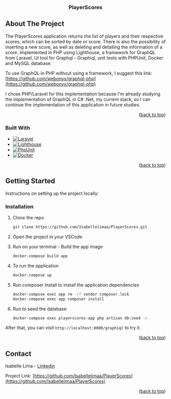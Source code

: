 <a name="readme-top"></a>

<br />
<div align="center">
  <h3 align="center">PlayerScores</h3>
</div>

<!-- ABOUT THE PROJECT -->

## About The Project

The PlayerScores application returns the list of players and their respective scores, which can be sorted by date or score. There is also the possibility of inserting a new score, as well as deleting and detailing the information of a score.
Implemented in PHP using Lighthouse, a framework for GraphQL from Laravel, UI tool for Graphql - Graphiql, unit tests with PHPUnit, Docker and MySQL database.

To use GraphQL in PHP without using a framework, I suggest this link: [https://github.com/webonyx/graphql-php](https://github.com/webonyx/graphql-php)

I chose PHP/Laravel for this implementation because I'm already studying the implementation of GraphQL in C# .Net, my current stack, so I can continue the implementation of this application in future studies.

<p align="right">(<a href="#readme-top">back to top</a>)</p>

### Built With

-   [![Laravel][laravel.com]][laravel-url]
-   [![Lighthouse][lighthouse.com]][lighthouse-url]
-   [![PhpUnit][phpunit.com]][phpunit-url]
-   [![Docker][docker.com]][docker-url]

<p align="right">(<a href="#readme-top">back to top</a>)</p>

<!-- GETTING STARTED -->

## Getting Started

Instructions on setting up the project locally:

### Installation

1. Clone the repo

    ```sh
    git clone https://github.com/Isabellelimaa/PlayerScores.git
    ```

2. Open the project in your VSCode

3. Run on your terminal - Build the app image

    ```sh
    docker-compose build app
    ```

4. To run the application

    ```sh
    docker-compose up
    ```

5. Run composer install to install the application dependencies

    ```sh
    docker-compose exec app rm -rf vendor composer.lock
    docker-compose exec app composer install
    ```

6. Run to seed the database

    ```sh
    docker-compose exec playerscores-app php artisan db:seed -n
    ```

After that, you can visit `http://localhost:8000/graphiql` to try it.

<p align="right">(<a href="#readme-top">back to top</a>)</p>

<!-- CONTACT -->

## Contact

Isabelle Lima - [Linkedin](https://www.linkedin.com/in/isabellelimaa/)

Project Link: [https://github.com/Isabellelimaa/PlayerScores](https://github.com/Isabellelimaa/PlayerScores)

<p align="right">(<a href="#readme-top">back to top</a>)</p>

<!-- MARKDOWN LINKS & IMAGES -->

[phpunit.com]: https://img.shields.io/badge/PHPUnit-3d9cd7?style=for-the-badge&logo=php&logoColor=white
[phpunit-url]: https://phpunit.readthedocs.io/en/10.0/
[laravel.com]: https://img.shields.io/badge/Laravel-FF2D20?style=for-the-badge&logo=laravel&logoColor=white
[laravel-url]: https://laravel.com
[lighthouse.com]: https://img.shields.io/badge/Lighthouse-a74ff4?style=for-the-badge&logo=lighthouse&logoColor=white
[lighthouse-url]: https://lighthouse-php.com
[docker.com]: https://img.shields.io/badge/Docker-0073ec?style=for-the-badge&logo=docker&logoColor=white
[docker-url]: https://www.docker.com
